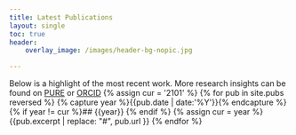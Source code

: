 ```yaml
---
title: Latest Publications
layout: single
toc: true
header:
    overlay_image: /images/header-bg-nopic.jpg

---
```

Below is a highlight of the most recent work. More research insights can be found on [PURE](https://research.tudelft.nl/en/persons/ms-pera) or [ORCID](https://orcid.org/0000-0002-2008-9204)
{% assign cur = '2101' %}
{% for pub in site.pubs reversed %}
{% capture year %}{{pub.date | date:'%Y'}}{% endcapture %}
{% if year != cur %}## {{year}} {% endif %}
{% assign cur = year %}
{{pub.excerpt | replace: "#", pub.url }}
{% endfor %}
